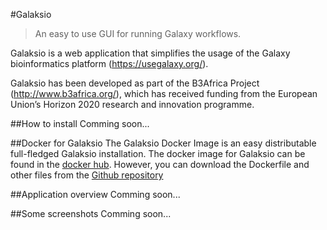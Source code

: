 #Galaksio
> An easy to use GUI for running Galaxy workflows.


Galaksio is a web application that simplifies the usage of the Galaxy bioinformatics platform (https://usegalaxy.org/).

Galaksio has been developed as part of the B3Africa Project (http://www.b3africa.org/), which has received funding from the European Union’s Horizon 2020 research and innovation programme.

##How to install
Comming soon...

##Docker for Galaksio
The Galaksio Docker Image is an easy distributable full-fledged Galaksio installation. 
The docker image for Galaksio can be found in the [docker hub](https://hub.docker.com/r/fikipollo/galaksio/). However, you can download the Dockerfile and other files from the [Github repository](https://github.com/fikipollo/galaksio-docker) 

##Application overview
Comming soon...

##Some screenshots
Comming soon...
